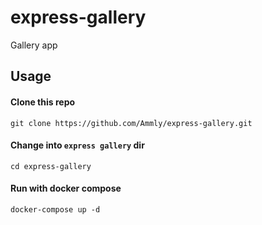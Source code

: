 # express-gallery
Gallery app


## Usage

#### Clone this repo

    git clone https://github.com/Ammly/express-gallery.git

#### Change into `express gallery` dir

    cd express-gallery

#### Run with docker compose

    docker-compose up -d